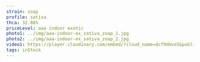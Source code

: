 ```yaml
---
strain: zoap
profile: sativa
thca: 32.88%
priceLevel: aaa indoor exotic
photo1: ../img/aaa-indoor-ex_sativa_zoap_1.jpg
photo2: ../img/aaa-indoor-ex_sativa_zoap_2.jpg
video1: https://player.cloudinary.com/embed/?cloud_name=dcf9dmvo5&public_id=aaa-indoor-ex_sativa_zoap_s0m2we&profile=flower
tags: inStock
---
```


